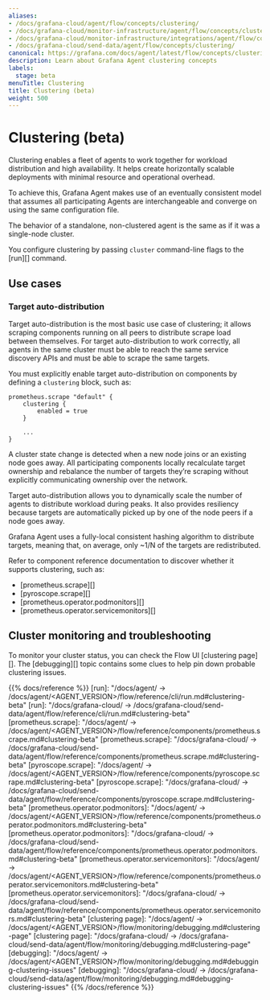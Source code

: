 ```yaml
---
aliases:
- /docs/grafana-cloud/agent/flow/concepts/clustering/
- /docs/grafana-cloud/monitor-infrastructure/agent/flow/concepts/clustering/
- /docs/grafana-cloud/monitor-infrastructure/integrations/agent/flow/concepts/clustering/
- /docs/grafana-cloud/send-data/agent/flow/concepts/clustering/
canonical: https://grafana.com/docs/agent/latest/flow/concepts/clustering/
description: Learn about Grafana Agent clustering concepts
labels:
  stage: beta
menuTitle: Clustering
title: Clustering (beta)
weight: 500
---
```


# Clustering (beta)

Clustering enables a fleet of agents to work together for workload distribution
and high availability. It helps create horizontally scalable deployments with
minimal resource and operational overhead.

To achieve this, Grafana Agent makes use of an eventually consistent model that
assumes all participating Agents are interchangeable and converge on using the
same configuration file.

The behavior of a standalone, non-clustered agent is the same as if it was a
single-node cluster.

You configure clustering by passing `cluster` command-line flags to the [run][]
command.

## Use cases

### Target auto-distribution

Target auto-distribution is the most basic use case of clustering; it allows
scraping components running on all peers to distribute scrape load between
themselves. For target auto-distribution to work correctly, all agents in the
same cluster must be able to reach the same service discovery APIs and must be
able to scrape the same targets.

You must explicitly enable target auto-distribution on components by defining a
`clustering` block, such as:

```river
prometheus.scrape "default" {
    clustering {
        enabled = true
    }

    ...
}
```

A cluster state change is detected when a new node joins or an existing node goes away. All participating components locally
recalculate target ownership and rebalance the number of targets they’re
scraping without explicitly communicating ownership over the network.

Target auto-distribution allows you to dynamically scale the number of agents to distribute workload during peaks.
It also provides resiliency because targets are automatically picked up by one of the node peers if a node goes away.

Grafana Agent uses a fully-local consistent hashing algorithm to distribute
targets, meaning that, on average, only ~1/N of the targets are redistributed.

Refer to component reference documentation to discover whether it supports
clustering, such as:

- [prometheus.scrape][]
- [pyroscope.scrape][]
- [prometheus.operator.podmonitors][]
- [prometheus.operator.servicemonitors][]

## Cluster monitoring and troubleshooting

To monitor your cluster status, you can check the Flow UI [clustering page][].
The [debugging][] topic contains some clues to help pin down probable
clustering issues.

{{% docs/reference %}}
[run]: "/docs/agent/ -> /docs/agent/<AGENT_VERSION>/flow/reference/cli/run.md#clustering-beta"
[run]: "/docs/grafana-cloud/ -> /docs/grafana-cloud/send-data/agent/flow/reference/cli/run.md#clustering-beta"
[prometheus.scrape]: "/docs/agent/ -> /docs/agent/<AGENT_VERSION>/flow/reference/components/prometheus.scrape.md#clustering-beta"
[prometheus.scrape]: "/docs/grafana-cloud/ -> /docs/grafana-cloud/send-data/agent/flow/reference/components/prometheus.scrape.md#clustering-beta"
[pyroscope.scrape]: "/docs/agent/ -> /docs/agent/<AGENT_VERSION>/flow/reference/components/pyroscope.scrape.md#clustering-beta"
[pyroscope.scrape]: "/docs/grafana-cloud/ -> /docs/grafana-cloud/send-data/agent/flow/reference/components/pyroscope.scrape.md#clustering-beta"
[prometheus.operator.podmonitors]: "/docs/agent/ -> /docs/agent/<AGENT_VERSION>/flow/reference/components/prometheus.operator.podmonitors.md#clustering-beta"
[prometheus.operator.podmonitors]: "/docs/grafana-cloud/ -> /docs/grafana-cloud/send-data/agent/flow/reference/components/prometheus.operator.podmonitors.md#clustering-beta"
[prometheus.operator.servicemonitors]: "/docs/agent/ -> /docs/agent/<AGENT_VERSION>/flow/reference/components/prometheus.operator.servicemonitors.md#clustering-beta"
[prometheus.operator.servicemonitors]: "/docs/grafana-cloud/ -> /docs/grafana-cloud/send-data/agent/flow/reference/components/prometheus.operator.servicemonitors.md#clustering-beta"
[clustering page]: "/docs/agent/ -> /docs/agent/<AGENT_VERSION>/flow/monitoring/debugging.md#clustering-page"
[clustering page]: "/docs/grafana-cloud/ -> /docs/grafana-cloud/send-data/agent/flow/monitoring/debugging.md#clustering-page"
[debugging]: "/docs/agent/ -> /docs/agent/<AGENT_VERSION>/flow/monitoring/debugging.md#debugging-clustering-issues"
[debugging]: "/docs/grafana-cloud/ -> /docs/grafana-cloud/send-data/agent/flow/monitoring/debugging.md#debugging-clustering-issues"
{{% /docs/reference %}}